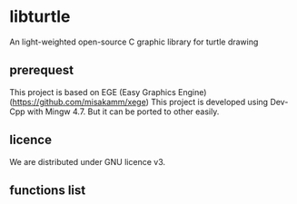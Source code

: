 # libturtle
An light-weighted open-source C graphic library for turtle drawing

## prerequest
This project is based on EGE (Easy Graphics Engine)(https://github.com/misakamm/xege)
This project is developed using Dev-Cpp with Mingw 4.7. But it can be ported to
other easily.

## licence
We are distributed under GNU licence v3.

## functions list





